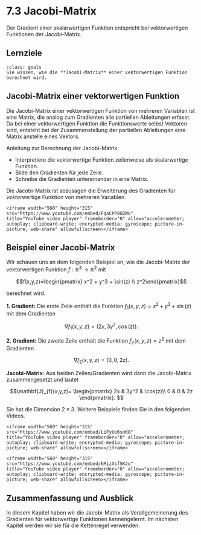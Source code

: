 # 7.3 Jacobi-Matrix

Der Gradient einer skalarwertigen Funktion entspricht bei vektorwertigen Funktionen der Jacobi-Matrix.

## Lernziele

```{admonition} Lernziel
:class: goals
Sie wissen, wie die **Jacobi-Matrix** einer vektorwertigen Funktion berechnet wird.
```

## Jacobi-Matrix einer vektorwertigen Funktion

Die Jacobi-Matrix einer vektorwertigen Funktion von mehreren Variablen ist eine
Matrix, die analog zum Gradienten alle partiellen Ableitungen erfasst. Da bei
einer vektorwertigen Funktion die Funktionswerte selbst Vektoren sind, entsteht
bei der Zusammenstellung der partiellen Ableitungen eine Matrix anstelle eines
Vektors.

Anleitung zur Berechnung der Jacobi-Matrix:

* Interpretiere die vektorwertige Funktion zeilenweise als skalarwertige
  Funktion.
* Bilde den Gradienten für jede Zeile.
* Schreibe die Gradienten untereinander in eine Matrix.

Die Jacobi-Matrix ist sozusagen die Erweiterung des Gradienten für
*vektor*wertige Funktion von mehreren Variablen.

```{dropdown} Video zu "Jacobi-Matrix" von Mathematische Methoden
<iframe width="560" height="315" src="https://www.youtube.com/embed/FqaCPP8OZWU"
title="YouTube video player" frameborder="0" allow="accelerometer; autoplay; clipboard-write; encrypted-media; gyroscope; picture-in-picture; web-share" allowfullscreen></iframe>
```

## Beispiel einer Jacobi-Matrix

Wir schauen uns an dem folgenden Beispiel an, wie die Jacobi-Matrix der
vektorwertigen Funktion $f:\mathbb{R}^3\longrightarrow\mathbb{R}^2$ mit

$$f(x,y,z)=\begin{pmatrix} x^2 + y^3 + \sin(z) \\ z^2\end{pmatrix}$$

berechnet wird.

**1. Gradient:** Die erste Zeile enthält die Funktion $f_1(x,y,z)=x^2 + y^3 +
\sin(z)$ mit dem Gradienten

$$\nabla f_1(x,y,z) = \left(2x , 3y^2, \cos(z)\right).$$

**2. Gradient:** Die zweite Zeile enthält die Funktion $f_2(x,y,z)=z^2$ mit dem
Gradienten

$$\nabla f_2(x,y,z) = \left(0, 0, 2z\right).$$

**Jacobi-Matrix:** Aus beiden Zeilen/Gradienten wird dann die Jacobi-Matrix
zusammengesetzt und lautet

$$\mathbf{J}_{f}(x,y,z)=
\begin{pmatrix}
2x & 3y^2 & \cos(z)\\
0 & 0 & 2z
\end{pmatrix}.
$$

Sie hat die Dimension $2\times 3$. Weitere Beispiele finden Sie in den folgenden
Videos.

```{dropdown} Video zu "Jacobi-Matrix Beispiel 1" von Mathematische Methoden
<iframe width="560" height="315" src="https://www.youtube.com/embed/LiFyUo6snK8"
title="YouTube video player" frameborder="0" allow="accelerometer; autoplay; clipboard-write; encrypted-media; gyroscope; picture-in-picture; web-share" allowfullscreen></iframe>
```

```{dropdown} Video zu "Jacobi-Matrix aufstellen" von Mathematrick
<iframe width="560" height="315" src="https://www.youtube.com/embed/kMizXsfSK2o"
title="YouTube video player" frameborder="0" allow="accelerometer; autoplay; clipboard-write; encrypted-media; gyroscope; picture-in-picture; web-share" allowfullscreen></iframe>
```

## Zusammenfassung und Ausblick

In diesem Kapitel haben wir die Jacobi-Matrix als Verallgemeinerung des
Gradienten für vektorwertige Funktionen kennengelernt. Im nächsten Kapitel
werden wir sie für die Kettenregel verwenden.
